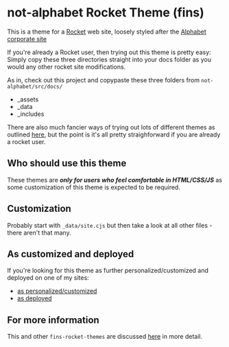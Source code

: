# not-alphabet Rocket Theme (fins)

This is a theme for a [Rocket](https://rocket.modern-web.dev/) web site, loosely styled after the [Alphabet corporate site](https://abc.xyz/)

If you're already a Rocket user, then trying out this theme is pretty easy: Simply copy these three directories straight into your docs folder as you would any other rocket site modifications.

As in, check out this project and copypaste these three folders from `not-alphabet/src/docs/`

- _assets
- _data
- _includes

There are also much fancier ways of trying out lots of different themes as outlined [here](https://webappwriter.com/rocket-themes/all/installation/), but the point is it's all pretty straighforward if you are already a rocket user.

## Who should use this theme

These themes are _**only for users who feel comfortable in HTML/CSS/JS**_ as some customization of this theme is expected to be required.

## Customization

Probably start with `_data/site.cjs` but then take a look at all other files - there aren't that many.

## As customized and deployed

If you're looking for this theme as further personalized/customized and deployed on one of my sites:

- [as personalized/customized](https://github.com/petecarapetyan/aspieautomator)
- [as deployed](https://aspieautomator.com/)

## For more information

This and other `fins-rocket-themes` are discussed [here](https://webappwriter.com/rocket-themes/) in more detail.
